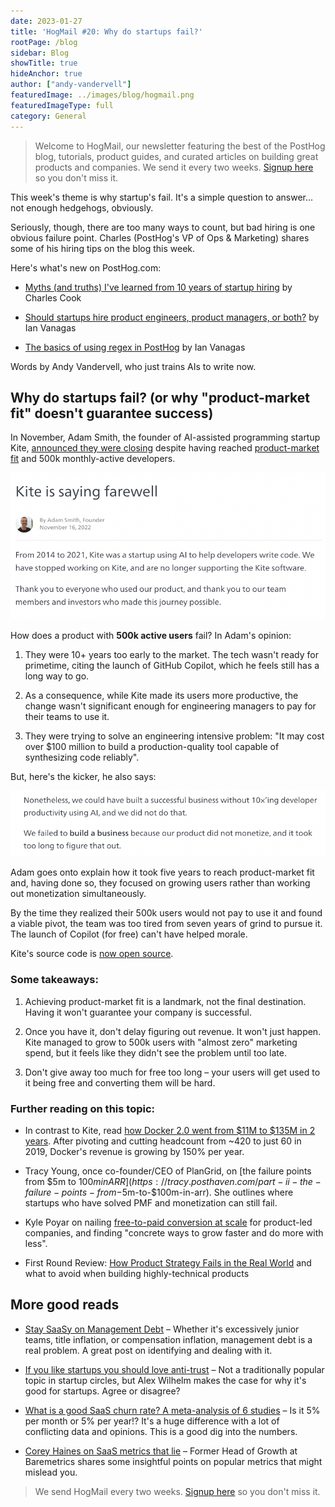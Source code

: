 ```yaml
---
date: 2023-01-27
title: 'HogMail #20: Why do startups fail?'
rootPage: /blog
sidebar: Blog
showTitle: true
hideAnchor: true
author: ["andy-vandervell"]
featuredImage: ../images/blog/hogmail.png
featuredImageType: full
category: General
---
```


> Welcome to HogMail, our newsletter featuring the best of the PostHog blog, tutorials, product guides, and curated articles on building great products and companies. We send it every two weeks. [Signup here](https://newsletter.posthog.com/subscribe) so you don't miss it.

This week's theme is why startup's fail. It's a simple question to answer... not enough hedgehogs, obviously.

Seriously, though, there are too many ways to count, but bad hiring is one obvious failure point. Charles (PostHog's VP of Ops & Marketing) shares some of his hiring tips on the blog this week. 

Here's what's new on PostHog.com:

- [Myths (and truths) I've learned from 10 years of startup hiring](https://posthog.com/blog/early-stage-startup-hiring-strategy) by Charles Cook
 
- [Should startups hire product engineers, product managers, or both?](https://posthog.com/blog/product-engineer-vs-product-manager) by Ian Vanagas
 
- [The basics of using regex in PostHog](https://posthog.com/tutorials/regex-basics) by Ian Vanagas
 
Words by Andy Vandervell, who just trains AIs to write now.

## Why do startups fail? (or why "product-market fit" doesn't guarantee success)

In November, Adam Smith, the founder of AI-assisted programming startup Kite, [announced they were closing](https://www.kite.com/blog/product/kite-is-saying-farewell/) despite having reached [product-market fit](/blog/product-market-fit-game) and 500k monthly-active developers.

![kite](../images/blog/hogmail/kit-farewell.png)

How does a product with **500k active users** fail? In Adam's opinion:

1. They were 10+ years too early to the market. The tech wasn't ready for primetime, citing the launch of GitHub Copilot, which he feels still has a long way to go.
 
2. As a consequence, while Kite made its users more productive, the change wasn't significant enough for engineering managers to pay for their teams to use it.
 
3. They were trying to solve an engineering intensive problem: "It may cost over $100 million to build a production-quality tool capable of synthesizing code reliably".

But, here's the kicker, he also says:

![kite blog](../images/blog/hogmail/kite-blog-excerpt.png)

Adam goes onto explain how it took five years to reach product-market fit and, having done so, they focused on growing users rather than working out monetization simultaneously.

By the time they realized their 500k users would not pay to use it and found a viable pivot, the team was too tired from seven years of grind to pursue it. The launch of Copilot (for free) can't have helped morale.

Kite's source code is [now open source](https://github.com/kiteco).

### Some takeaways:

1. Achieving product-market fit is a landmark, not the final destination. Having it won't guarantee your company is successful.
 
2. Once you have it, don't delay figuring out revenue. It won't just happen. Kite managed to grow to 500k users with "almost zero" marketing spend, but it feels like they didn't see the problem until too late.
 
3. Don't give away too much for free too long – your users will get used to it being free and converting them will be hard.

### Further reading on this topic:

- In contrast to Kite, read [how Docker 2.0 went from $11M to $135M in 2 years](https://sacra.com/p/docker-plg-pivot/). After pivoting and cutting headcount from ~420 to just 60 in 2019, Docker's revenue is growing by 150% per year.
 
- Tracy Young, once co-founder/CEO of PlanGrid, on [the failure points from $5m to $100m in ARR](https://tracy.posthaven.com/part-ii-the-failure-points-from-$5m-to-$100m-in-arr). She outlines where startups who have solved PMF and monetization can still fail.
 
- Kyle Poyar on nailing [free-to-paid conversion at scale](https://kylepoyar.substack.com/p/free-to-paid-conversion-at-scale) for product-led companies, and finding "concrete ways to grow faster and do more with less". 
 
- First Round Review: [How Product Strategy Fails in the Real World](https://review.firstround.com/how-product-strategy-fails-in-the-real-world-what-to-avoid-when-building-highly-technical-products) and what to avoid when building highly-technical products

## More good reads

- [Stay SaaSy on Management Debt](https://staysaasy.com/management/2023/01/12/management-debt.html) – Whether it's excessively junior teams, title inflation, or compensation inflation, management debt is a real problem. A great post on identifying and dealing with it.
 
- [If you like startups you should love anti-trust](https://alexwrites.substack.com/p/if-you-like-startups-you-should-love) – Not a traditionally popular topic in startup circles, but Alex Wilhelm makes the case for why it's good for startups. Agree or disagree?
 
- [What is a good SaaS churn rate? A meta-analysis of 6 studies](https://www.cobloom.com/blog/churn-rate-how-high-is-too-high) – Is it 5% per month or 5% per year!? It's a huge difference with a lot of conflicting data and opinions. This is a good dig into the numbers.
 
- [Corey Haines on SaaS metrics that lie](https://twitter.com/coreyhainesco/status/1612943630997819394) – Former Head of Growth at Baremetrics shares some insightful points on popular metrics that might mislead you.

> We send HogMail every two weeks. [Signup here](https://newsletter.posthog.com/subscribe) so you don't miss it.